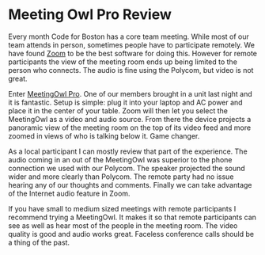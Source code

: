 # Meeting Owl Pro Review

Every month Code for Boston has a core team meeting. While most of our team attends in person, sometimes people have to participate remotely. We have found [Zoom](https://www.zoom.us/) to be the best software for doing this. However for remote participants the view of the meeting room ends up being limited to the person who connects. The audio is fine using the Polycom, but video is not great.

Enter [MeetingOwl Pro](https://www.owllabs.com). One of our members brought in a unit last night and it is fantastic. Setup is simple: plug it into your laptop and AC power and place it in the center of your table. Zoom will then let you select the MeetingOwl as a video and audio source. From there the device projects a panoramic view of the meeting room on the top of its video feed and more zoomed in views of who is talking below it. Game changer.

As a local participant I can mostly review that part of the experience. The audio coming in an out of the MeetingOwl was superior to the phone connection we used with our Polycom. The speaker projected the sound wider and more clearly than Polycom. The remote party had no issue hearing any of our thoughts and comments. Finally we can take advantage of the Internet audio feature in Zoom.

If you have small to medium sized meetings with remote participants I recommend trying a MeetingOwl. It makes it so that remote participants can see as well as hear most of the people in the meeting room. The video quality is good and audio works great. Faceless conference calls should be a thing of the past.